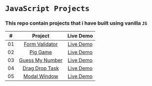 # `JavaScript Projects`

### This repo contain projects that i have built using vanilla `JS`



|  #  |            Project             | Live Demo |
| :-: | :----------------------------: | :-------: |
| 01  |       [Form Validator](https://github.com/ashrafemad097/JavaScript-Projects/tree/main/Form%20Validator)       | [Live Demo](https://form-validator-r.netlify.app/)  |
| 02  |       [Pig Game](https://github.com/ashrafemad097/JavaScript-Projects/tree/main/Pig%20Game)       | [Live Demo](https://piiig-game.netlify.app/)  |
| 03  |       [Guess My Number](https://github.com/ashrafemad097/JavaScript-Projects/tree/main/Guess-My-Number)       | [Live Demo](https://guess-an-number.netlify.app/)  |
| 04  |       [Drag Drop Task](https://github.com/ashrafemad097/JavaScript-Projects/tree/main/Drag%20-%20Drop%20Task)       | [Live Demo](https://dragg-drop.netlify.app/)  |
| 05  |       [Modal Window](https://github.com/ashrafemad097/JavaScript-Projects/tree/main/Modal-Window)       | [Live Demo](https://modaal-window.netlify.app/)  |
